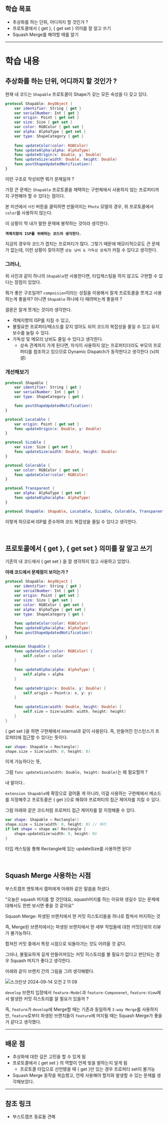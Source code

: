 ## 학습 목표
- 추상화를 하는 단위, 어디까지 할 것인가 ?
- 프로토콜에서 { get }, { get set } 의미를 잘 알고 쓰기
- Squash Merge를 해야할 때를 알기

---

# 학습 내용
## 추상화를 하는 단위, 어디까지 할 것인가 ?
현재 내 코드는 `Shapable` 프로토콜이 Shape가 갖는 모든 속성을 다 갖고 있다.

``` swift
protocol Shapable: AnyObject {
    var identifier: String { get }
    var serialNumber: Int { get }
    var origin: Point { get set }
    var size: Size { get set }
    var color: RGBColor { get set }
    var alpha: AlphaType { get set }
    var type: ShapeCategory { get }
    
    func updateColor(color: RGBColor)
    func updateAlpha(alpha: AlphaType)
    func updateOrigin(x: Double, y: Double)
    func updateSize(width: Double, height: Double)
    func postShapeUpdatedNotification()
}
```

이런 구조로 작성되면 뭐가 문제일까 ?

가장 큰 문제는 `Shapable` 프로토콜을 채택하는 구현체에서 사용하지 않는 프로퍼티까지 구현해야 할 수 있다는 점이다.

본 미션에서 `사진` 버튼을 클릭하면 만들어지는 `Photo` 모델의 경우, 위 프로토콜에서 `color`를 사용하지 않는다.

이 상황이 딱 내가 말한 문제에 봉착하는 것이라 생각한다.

**`객체지향의 ISP를 위배하는 코드라 생각한다.`**

지금의 경우야 코드가 겹치는 프로퍼티가 많다. 그렇기 때문에 메모리적으로도 큰 문제가 없는데, 이런 상황이 잦아지면 `성능 낭비 & 가독성 문제`가 커질 수 있다고 생각한다.

### 그러나,

위 사진과 같이 하나의 `Shapable`만 사용한다면, 타입캐스팅을 하지 않고도 구현할 수 있다는 장점이 있었다.

뭐가 좋은 구조일까? `compoision`이라는 성질을 이용해서 잘게 프로토콜을 쪼개고 사용하는게 좋을까? 아니면 `Shapable` 하나에 다 때려박는게 좋을까 ?

결론은 잘게 쪼개는 것이라 생각한다.

- 객체지향의 ISP를 지킬 수 있고,
- 불필요한 프로퍼티/메소드를 갖지 않아도 되어 코드의 복잡성을 줄일 수 있고 유지보수를 늘릴 수 있다.
- 가독성 및 메모리 낭비도 줄일 수 있다고 생각한다.
    - 상속 관계까지 가게 된다면, 자식이 사용하지 않는 프로퍼티더라도 부모의 프로퍼티를 참조하고 있으므로 Dynamic Dispatch가 동작한다고 생각한다 (뇌피셜)

### 개선해보기
``` swift
protocol Shapable {
    var identifier: String { get }
    var serialNumber: Int { get }
    var type: ShapeCategory { get }

    func postShapeUpdatedNotification()
}

protocol Locatable {
    var origin: Point { get set }
    func updateOrigin(x: Double, y: Double)
}

protocol Sizable {
    var size: Size { get set }
    func updateSize(width: Double, height: Double)
}

protocol Colorable {
    var color: RGBColor { get set }
    func updateColor(color: RGBColor)
}

protocol Transparent {
    var alpha: AlphaType { get set }
    func updateAlpha(alpha: AlphaType)
}

protocol Shapable: Shapable, Locatable, Sizable, Colorable, Transparent {}
```
이렇게 하므로써 ISP를 준수하여 코드 복잡성을 줄일 수 있다고 생각한다.

<br>

## 프로토콜에서 { get }, { get set } 의미를 잘 알고 쓰기

기존의 내 코드에서 { get set } 을 잘 생각하지 않고 사용하고 있었다.

**아래 코드에서 문제점이 보이는가 ?**

``` swift
protocol Shapable: AnyObject {
    var identifier: String { get }
    var serialNumber: Int { get }
    var origin: Point { get set }
    var size: Size { get set }
    var color: RGBColor { get set }
    var alpha: AlphaType { get set }
    var type: ShapeCategory { get }
    
    func updateColor(color: RGBColor)
    func updateAlpha(alpha: AlphaType)
    func postShapeUpdatedNotification()
}

extension Shapable {
    func updateColor(color: RGBColor) {
        self.color = color
    }
    
    func updateAlpha(alpha: AlphaType) {
        self.alpha = alpha
    }
    
    func updateOrigin(x: Double, y: Double) {
        self.origin = Point(x: x, y: y)
    }
    
    func updateSize(width: Double, height: Double) {
        self.size = Size(width: width, height: height)
    }
}
```

{ get set }을 하면 구현체에서 internal과 같이 사용된다.
즉, 만들어진 인스턴스가 프로퍼티에 접근할 수 있다는 뜻이다.

``` swift
var shape: Shapable = Rectangle()
shape.size = Size(width: 0, height: 0)
```
이게 가능하다는 뜻,

그럼 `func updateSize(width: Double, height: Double)`는 왜 필요할까 ?

내 말이다..

`extension Shapable`에 확장으로 걸어줄 게 아니라, 이걸 사용하는 구현체에서 메소드를 지정해주고 프로토콜은 { get }으로 해줘야 프로퍼티의 접근 제어자를 지킬 수 있다.

그럼 아래와 같은 코드처럼 프로퍼티 접근 제어자를 잘 지정해줄 수 있다.

``` swift
var shape: Shapable = Rectangle()
shape.size = Size(width: 0, height: 0) // 에러
if let shape = shape as? Rectangle { 
    shape.updateSize(width: 0, height: 0)
}
```

타입 캐스팅을 통해 Rectangle에 있는 updateSize를 사용하면 된다!

<br>

## Squash Merge 사용하는 시점

부스트캠프 멘토께서 캠퍼에게 아래와 같은 말씀을 하셨다.

"오늘은 squash 머지를 할 것인데요, squash머지를 하는 이유와 생길수 있는 문제에 대해서도 한번 보시면 좋을 것 같아요"

Squash Merge: 파생된 브랜치에서 한 커밋 히스토리들을 하나로 합쳐서 머지하는 것

즉, Merge된 브랜치에서는 파생된 브랜치에서 한 세부 작업들에 대한 커밋단위의 리뷰가 불가능하다.

합쳐진 커밋 중에서 특정 시점으로 되돌아가는 것도 어려울 것 같다.

그러나, 불필요하게 길게 만들어져있는 커밋 히스토리를 볼 필요가 없다고 판단되는 경우 Squash 머지가 좋다고 생각한다.

아래와 같이 브랜치 간의 그림을 그려 생각해봤다.

![스크린샷 2024-09-14 오전 2 11 09](https://github.com/user-attachments/assets/7845e697-78ba-40e9-9daa-6f165460c2c3)


`develop` 브랜치 입장에서 `feature-Model`과 `feature-Componenet`, `feature-View`에서 발생한 커밋 히스토리를 알 필요가 있을까 ?

즉, `feature`가 `develop`에 Merge할 때는 기존과 동일하게 `3-way Merge`를 사용하지만, `feature`로부터 파생된 브랜치들이 `feature`에 머지될 때는 Squash Merge가 좋을 거 같다고 생각했다.

---

## 배운 점
- 추상화에 대한 깊은 고민을 할 수 있게 됨
- 프로토콜에서 { get set } 의 역할이 언제 빛을 발하는지 알게 됨
    - 프로토콜 타입으로 선언됐을 때 { get }만 있는 경우 프로퍼티 set이 불가능
- Squash Merge 동작을 복습했고, 언제 사용해야 할지와 발생할 수 있는 문제를 생각해보았다.

---

## 참조 링크
- 부스트캠프 동료들 견해

